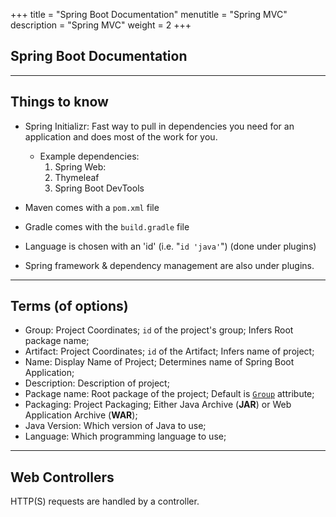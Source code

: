 +++
title = "Spring Boot Documentation"
menutitle = "Spring MVC"
description = "Spring MVC"
weight = 2
+++

## **Spring Boot Documentation**

---

## Things to know

- Spring Initializr: Fast way to pull in dependencies you need for an application and does most of the work for you.
  - Example dependencies:
    1. Spring Web:
    1. Thymeleaf
    1. Spring Boot DevTools

- Maven comes with a `pom.xml` file
- Gradle comes with the `build.gradle` file
- Language is chosen with an 'id' (i.e. "`id 'java'`") (done under plugins)
- Spring framework & dependency management are also under plugins.

---

## Terms (of options)

- Group: Project Coordinates; `id` of the project's group; Infers Root package name;
- Artifact: Project Coordinates; `id` of the Artifact; Infers name of project;
- Name: Display Name of Project; Determines name of Spring Boot Application;
- Description: Description of project;
- Package name: Root package of the project; Default is [`Group`]() attribute;
- Packaging: Project Packaging; Either Java Archive (**JAR**) or Web Application Archive (**WAR**);
- Java Version: Which version of Java to use;
- Language: Which programming language to use;

---

## Web Controllers

HTTP(S) requests are handled by a controller.
